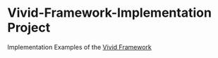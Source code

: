 # Vivid-Framework-Implementation Project
Implementation Examples of the [Vivid Framework](https://github.com/moritzhckr/Vivid-Framework)
